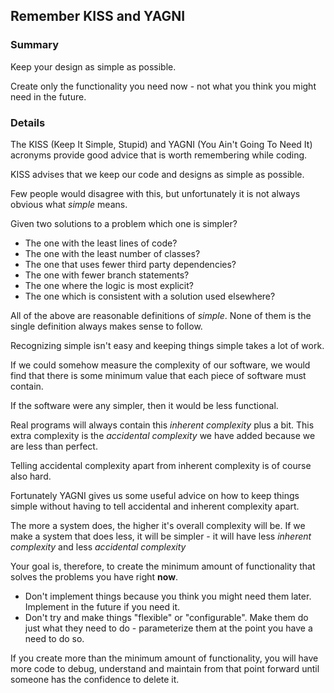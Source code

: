 ## Remember KISS and YAGNI

### Summary

Keep your design as simple as possible. 

Create only the functionality you need now - not what you think you might need in the future.

### Details

The KISS (Keep It Simple, Stupid) and YAGNI (You Ain't Going To Need It) acronyms provide good advice that is worth remembering while coding.

KISS advises that we keep our code and designs as simple as possible.  

Few people would disagree with this, but unfortunately it is not always obvious what *simple* means.

Given two solutions to a problem which one is simpler?

* The one with the least lines of code?
* The one with the least number of classes?
* The one that uses fewer third party dependencies?
* The one with fewer branch statements?
* The one where the logic is most explicit?
* The one which is consistent with a solution used elsewhere?

All of the above are reasonable definitions of *simple*. None of them is the single definition always makes sense to follow.

Recognizing simple isn't easy and keeping things simple takes a lot of work. 

If we could somehow measure the complexity of our software, we would find that there is some minimum value that each piece of software must contain. 

If the software were any simpler, then it would be less functional. 

Real programs will always contain this *inherent complexity* plus a bit. This extra complexity is the *accidental complexity* we have added because we are less than perfect.  

Telling accidental complexity apart from inherent complexity is of course also hard. 

Fortunately YAGNI gives us some useful advice on how to keep things simple without having to tell accidental and inherent complexity apart.

The more a system does, the higher it's overall complexity will be. If we make a system that does less, it will be simpler - it will have less *inherent complexity* and less *accidental complexity*

Your goal is, therefore, to create the minimum amount of functionality that solves the problems you have right **now**.

* Don't implement things because you think you might need them later. Implement in the future if you need it.
* Don't try and make things "flexible" or "configurable". Make them do just what they need to do - parameterize them at the point you have a need to do so.

If you create more than the minimum amount of functionality, you will have more code to debug, understand and maintain from that point forward until someone has the confidence to delete it.

